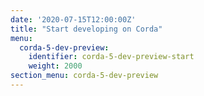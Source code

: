 ```yaml
---
date: '2020-07-15T12:00:00Z'
title: "Start developing on Corda"
menu:
  corda-5-dev-preview:
    identifier: corda-5-dev-preview-start
    weight: 2000
section_menu: corda-5-dev-preview
---
```

